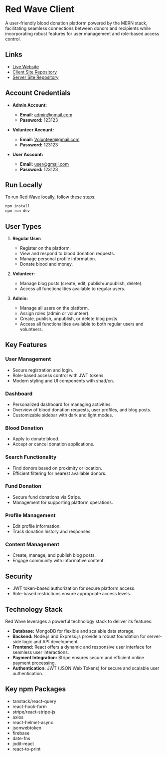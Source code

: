 # Red Wave Client

A user-friendly blood donation platform powered by the MERN stack, facilitating seamless connections between donors and recipients while incorporating robust features for user management and role-based access control.

## Links

- [Live Website](https://red-wave.netlify.app/)
- [Client Site Repository](https://github.com/abdul-muhaimin-toha/Red-Wave-Client)
- [Server Site Repository](https://github.com/abdul-muhaimin-toha/Red-Wave-Server)

## Account Credentials

- **Admin Account:**
  - **Email:** admin@gmail.com
  - **Password:** 123123

- **Volunteer Account:**
  - **Email:** Volunteer@gmail.com
  - **Password:** 123123

- **User Account:**
  - **Email:** user@gmail.com
  - **Password:** 123123
 
## Run Locally

To run Red Wave locally, follow these steps:

```sh
npm install
npm run dev
```

## User Types

1. **Regular User:**
   - Register on the platform.
   - View and respond to blood donation requests.
   - Manage personal profile information.
   - Donate blood and money.

2. **Volunteer:**
   - Manage blog posts (create, edit, publish/unpublish, delete).
   - Access all functionalities available to regular users.

3. **Admin:**
   - Manage all users on the platform.
   - Assign roles (admin or volunteer).
   - Create, publish, unpublish, or delete blog posts.
   - Access all functionalities available to both regular users and volunteers.

## Key Features

### User Management

- Secure registration and login.
- Role-based access control with JWT tokens.
- Modern styling and UI components with shad/cn.

### Dashboard

- Personalized dashboard for managing activities.
- Overview of blood donation requests, user profiles, and blog posts.
- Customizable sidebar with dark and light modes.

### Blood Donation

- Apply to donate blood.
- Accept or cancel donation applications.

### Search Functionality

- Find donors based on proximity or location.
- Efficient filtering for nearest available donors.

### Fund Donation

- Secure fund donations via Stripe.
- Management for supporting platform operations.

### Profile Management

- Edit profile information.
- Track donation history and responses.

### Content Management

- Create, manage, and publish blog posts.
- Engage community with informative content.

## Security

- JWT token-based authorization for secure platform access.
- Role-based restrictions ensure appropriate access levels.

## Technology Stack

Red Wave leverages a powerful technology stack to deliver its features:

- **Database:** MongoDB for flexible and scalable data storage.
- **Backend:** Node.js and Express.js provide a robust foundation for server-side logic and API development.
- **Frontend:** React offers a dynamic and responsive user interface for seamless user interactions.
- **Payment Integration:** Stripe ensures secure and efficient online payment processing.
- **Authentication:** JWT (JSON Web Tokens) for secure and scalable user authentication.

## Key npm Packages

- tanstack/react-query
- react-hook-form
- stripe/react-stripe-js
- axios
- react-helmet-async
- jsonwebtoken
- firebase
- date-fns
- jodit-react
- react-to-print
